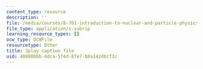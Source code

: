 ```yaml
---
content_type: resource
description: ''
file: /media/courses/8-701-introduction-to-nuclear-and-particle-physics-fall-2020/48800b0b4dca5f4d87e7b8a142dbcf3c_ORG6YD9P8WM.vtt
file_type: application/x-subrip
learning_resource_types: []
ocw_type: OCWFile
resourcetype: Other
title: 3play caption file
uid: 48800b0b-4dca-5f4d-87e7-b8a142dbcf3c
---
```

